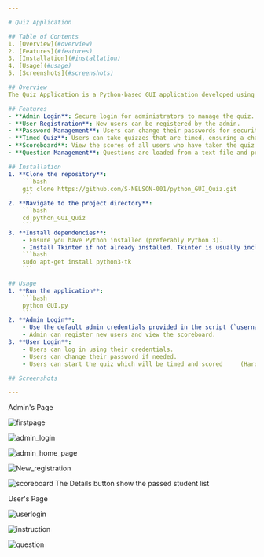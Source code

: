 ```yaml
---

# Quiz Application

## Table of Contents
1. [Overview](#overview)
2. [Features](#features)
3. [Installation](#installation)
4. [Usage](#usage)
5. [Screenshots](#screenshots)

## Overview
The Quiz Application is a Python-based GUI application developed using the Tkinter library. This application allows administrators to register new users, monitor quiz scores, and provides a platform for users to take quizzes with a timer. The quiz questions are read from a file and the scores are recorded and displayed for analysis.

## Features
- **Admin Login**: Secure login for administrators to manage the quiz.
- **User Registration**: New users can be registered by the admin.
- **Password Management**: Users can change their passwords for security purposes.
- **Timed Quiz**: Users can take quizzes that are timed, ensuring a challenging experience.
- **Scoreboard**: View the scores of all users who have taken the quiz.
- **Question Management**: Questions are loaded from a text file and presented to the user.

## Installation
1. **Clone the repository**:
    ```bash
    git clone https://github.com/S-NELSON-001/python_GUI_Quiz.git
    ```
2. **Navigate to the project directory**:
    ```bash
    cd python_GUI_Quiz
    ```
3. **Install dependencies**:
    - Ensure you have Python installed (preferably Python 3).
    - Install Tkinter if not already installed. Tkinter is usually included with Python, but if not, you can install it via:
    ```bash
    sudo apt-get install python3-tk
    ```

## Usage
1. **Run the application**:
    ```bash
    python GUI.py
    ```
2. **Admin Login**:
    - Use the default admin credentials provided in the script (`username: abcd, password: python`).
    - Admin can register new users and view the scoreboard.
3. **User Login**:
    - Users can log in using their credentials.
    - Users can change their password if needed.
    - Users can start the quiz which will be timed and scored     (Hardcoded).

## Screenshots

---
```


Admin's Page

![firstpage](https://user-images.githubusercontent.com/107765597/225629094-3374b508-b4bf-4fab-aac8-61d24d92aaeb.PNG)


![admin_login](https://user-images.githubusercontent.com/107765597/225630439-3aab8c7c-1bdf-4bdb-a7ae-b00a6220e944.PNG)


![admin_home_page](https://user-images.githubusercontent.com/107765597/225630391-9e4a39ee-f2bc-480c-8f07-9a29825e62bf.PNG)


![New_registration](https://user-images.githubusercontent.com/107765597/225631416-a38c1043-a5cc-42ae-8341-bbcfc930b2bb.PNG)


![scoreboard](https://user-images.githubusercontent.com/107765597/225631457-947e2dd0-6106-49ed-a7a8-03429d14bb86.PNG)
The Details button show the passed student list

User's Page


![userlogin](https://user-images.githubusercontent.com/107765597/225631923-18dcf947-f23f-414a-b539-17ec99ba535e.PNG)



![instruction](https://user-images.githubusercontent.com/107765597/225632307-59289248-bf0e-4c13-becc-c1ef78581a61.PNG)



![question](https://user-images.githubusercontent.com/107765597/225632591-3d563f5b-b7ad-499d-8f01-cf5d59961057.PNG)
